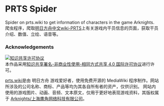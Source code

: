 # PRTS Spider

Spider on prts.wiki to get information of characters in the game Arknights.
爬虫程序，爬取[明日方舟中文wiki-PRTS](http://prts.wiki)上有关游戏内干员信息的页面，获取干员介绍、数值、立绘、语音等。


### Acknowledgements
<a rel="license" href="http://creativecommons.org/licenses/by-nc-sa/4.0/"><img alt="知识共享许可协议" style="border-width:0" src="https://i.creativecommons.org/l/by-nc-sa/4.0/88x31.png" /></a><br />本作品采用<a rel="license" href="http://creativecommons.org/licenses/by-nc-sa/4.0/">知识共享署名-非商业性使用-相同方式共享 4.0 国际许可协议</a>进行许可。

[prts.wiki](http://prts.wiki)是由 明日方舟 游戏爱好者，使用免费开源的 MediaWiki 程序制作。网站所涉及的公司名称、商标、产品等均为其各自所有者的资产，仅供识别。
网站内使用的游戏图片、动画、音频、文本原文，仅用于更好地表现游戏资料，其版权属于 [Arknights/上海鹰角网络科技有限公司](https://ak.hypergryph.com)。
